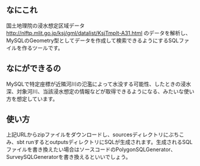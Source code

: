 ## なにこれ
国土地理院の浸水想定区域データ http://nlftp.mlit.go.jp/ksj/gml/datalist/KsjTmplt-A31.html のデータを解析し、MySQLのGeometry型としてデータを作成して検索できるようにするSQLファイルを作るツールです。

## なにができるの
MySQLで特定座標が近隣河川の氾濫によって水没する可能性、したときの浸水深、対象河川、当該浸水想定の情報などが取得できるようになる、みたいな使い方を想定しています。

## 使い方
上記URLからzipファイルをダウンロードし、sourcesディレクトリにぶちこみ、sbt runするとoutputsディレクトリにSQLが生成されます。生成されるSQLファイルを書き換えたい場合はソースコードのPolygonSQLGenerator、SurveySQLGeneratorを書き換えるといいでしょう。
